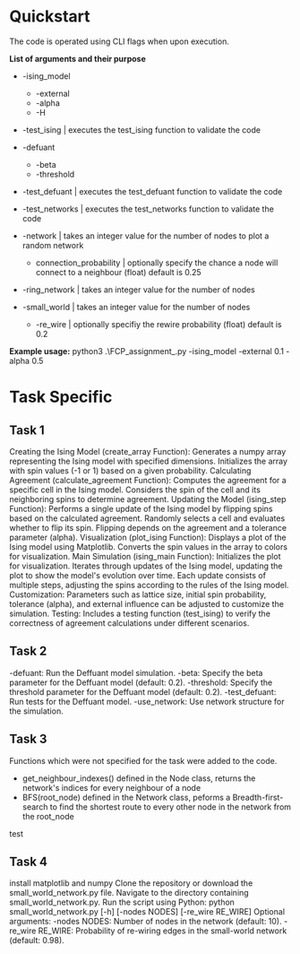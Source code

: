 # Quickstart
The code is operated using CLI flags when upon execution.

**List of arguments and their purpose**
- -ising_model
  - -external
  - -alpha
  - -H
- -test_ising | executes the test_ising function to validate the code

- -defuant
  - -beta
  - -threshold
- -test_defuant | executes the test_defuant function to validate the code

- -test_networks | executes the test_networks function to validate the code
- -network | takes an integer value for the number of nodes to plot a random network
  - connection_probability | optionally specify the chance a node will connect to a neighbour (float) default is 0.25
- -ring_network | takes an integer value for the number of nodes
- -small_world | takes an integer value for the number of nodes
  - -re_wire | optionally specifiy the rewire probability (float) default is 0.2

**Example usage:**
python3 .\FCP_assignment_.py -ising_model -external 0.1 -alpha 0.5

# Task Specific
## Task 1

Creating the Ising Model (create_array Function):
Generates a numpy array representing the Ising model with specified dimensions.
Initializes the array with spin values (-1 or 1) based on a given probability.
Calculating Agreement (calculate_agreement Function):
Computes the agreement for a specific cell in the Ising model.
Considers the spin of the cell and its neighboring spins to determine agreement.
Updating the Model (ising_step Function):
Performs a single update of the Ising model by flipping spins based on the calculated agreement.
Randomly selects a cell and evaluates whether to flip its spin.
Flipping depends on the agreement and a tolerance parameter (alpha).
Visualization (plot_ising Function):
Displays a plot of the Ising model using Matplotlib.
Converts the spin values in the array to colors for visualization.
Main Simulation (ising_main Function):
Initializes the plot for visualization.
Iterates through updates of the Ising model, updating the plot to show the model's evolution over time.
Each update consists of multiple steps, adjusting the spins according to the rules of the Ising model.
Customization:
Parameters such as lattice size, initial spin probability, tolerance (alpha), and external influence can be adjusted to customize the simulation.
Testing:
Includes a testing function (test_ising) to verify the correctness of agreement calculations under different scenarios. 

## Task 2

-defuant: Run the Deffuant model simulation.
-beta: Specify the beta parameter for the Deffuant model (default: 0.2).
-threshold: Specify the threshold parameter for the Deffuant model (default: 0.2).
-test_defuant: Run tests for the Deffuant model.
-use_network: Use network structure for the simulation.

## Task 3

Functions which were not specified for the task were added to the code.
- get_neighbour_indexes() defined in the Node class, returns the network's indices for every neighbour of a node
- BFS(root_node) defined in the Network class, peforms a Breadth-first-search to find the shortest route to every other node in the network from the root_node

test 

## Task 4

install matplotlib and numpy
Clone the repository or download the small_world_network.py file.
Navigate to the directory containing small_world_network.py.
Run the script using Python:
python small_world_network.py [-h] [-nodes NODES] [-re_wire RE_WIRE]
Optional arguments:
-nodes NODES: Number of nodes in the network (default: 10).
-re_wire RE_WIRE: Probability of re-wiring edges in the small-world network (default: 0.98).
